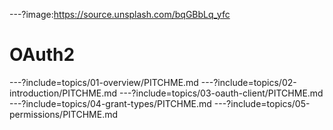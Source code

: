 ---?image:https://source.unsplash.com/bqGBbLq_yfc

# OAuth2

---?include=topics/01-overview/PITCHME.md
---?include=topics/02-introduction/PITCHME.md
---?include=topics/03-oauth-client/PITCHME.md
---?include=topics/04-grant-types/PITCHME.md
---?include=topics/05-permissions/PITCHME.md
